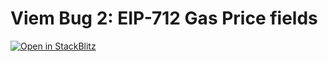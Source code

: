 # Viem Bug 2: EIP-712 Gas Price fields

[![Open in StackBlitz](https://developer.stackblitz.com/img/open_in_stackblitz.svg)](https://stackblitz.com/github/lens-network/sdk/tree/main/examples/viem_bug_2)

